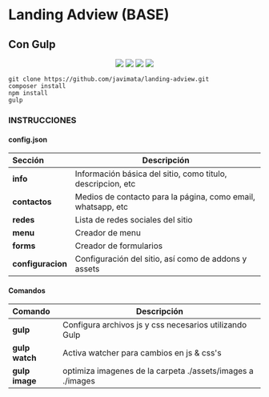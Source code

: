 # Landing Adview (BASE)
## Con Gulp

<p align="center">
  <img src="https://img.shields.io/github/stars/javimata/landing-adview?style=social"> <img src="https://img.shields.io/github/forks/javimata/landing-adview?style=social"> <img src="https://img.shields.io/github/repo-size/javimata/landing-adview"> <img src="https://img.shields.io/github/license/javimata/landing-adview">
</p>

```  
git clone https://github.com/javimata/landing-adview.git  
composer install 
npm install
gulp  
```

### INSTRUCCIONES
#### config.json
|Sección|Descripción|
|:------|-----------|
|<b>info</b>|Información básica del sitio, como titulo, descripcion, etc|
|<b>contactos</b>|Medios de contacto para la página, como email, whatsapp, etc|
|<b>redes</b>|Lista de redes sociales del sitio|
|<b>menu</b>|Creador de menu|
|<b>forms</b>|Creador de formularios|
|<b>configuracion</b>|Configuración del sitio, así como de addons y assets|



#### Comandos
|Comando|Descripción|
|:------|-----------|
|<b>gulp</b>|Configura archivos js y css necesarios utilizando Gulp|
|<b>gulp watch</b>|Activa watcher para cambios en js & css's|
|<b>gulp image</b>|optimiza imagenes de la carpeta ./assets/images a ./images|
